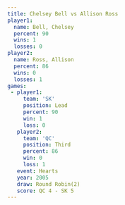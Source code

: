 ```yaml
---
title: Chelsey Bell vs Allison Ross
player1:             
  name: Bell, Chelsey
  percent: 90        
  wins: 1            
  losses: 0          
player2:             
  name: Ross, Allison
  percent: 86        
  wins: 0            
  losses: 1          
games:
 - player1:        
     team: 'SK'    
     position: Lead
     percent: 90   
     win: 1        
     loss: 0       
   player2:         
     team: 'QC'     
     position: Third
     percent: 86    
     win: 0         
     loss: 1        
   event: Hearts       
   year: 2005          
   draw: Round Robin(2)
   score: QC 4 - SK 5  
---
```

